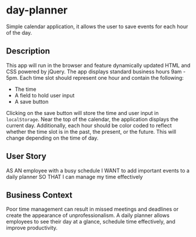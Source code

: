 # day-planner
Simple calendar application, it allows the user to save events for each hour of the day.


## Description

This app will run in the browser and feature dynamically updated HTML and CSS powered by jQuery.
The app displays standard business hours 9am - 5pm.
Each time slot should represent one hour and contain the following:
* The time
* A field to hold user input
* A save button

Clicking on the save button will store the time and user input in `localStorage`.
Near the top of the calendar, the application displays the current day.
Additionally, each hour should be color coded to reflect whether the time slot is in the past, the present, or the future.
This will change depending on the time of day.

## User Story
AS AN employee with a busy schedule
I WANT to add important events to a daily planner
SO THAT I can manage my time effectively 

## Business Context
Poor time management can result in missed meetings and deadlines or create the appearance of unprofessionalism.
A daily planner allows employees to see their day at a glance, schedule time effectively, and improve productivity. 
